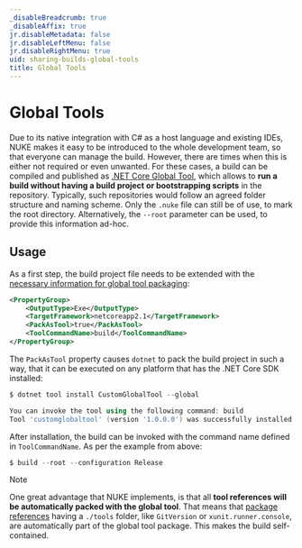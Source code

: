 ```yaml
---
_disableBreadcrumb: true
_disableAffix: true
jr.disableMetadata: false
jr.disableLeftMenu: false
jr.disableRightMenu: true
uid: sharing-builds-global-tools
title: Global Tools
---
```


# Global Tools

Due to its native integration with C# as a host language and existing IDEs, NUKE makes it easy to be introduced to the whole development team, so that everyone can manage the build. However, there are times when this is either not required or even unwanted. For these cases, a build can be compiled and published as [.NET Core Global Tool](https://docs.microsoft.com/en-us/dotnet/core/tools/global-tools), which allows to **run a build without having a build project or bootstrapping scripts** in the repository. Typically, such repositories would follow an agreed folder structure and naming scheme. Only the `.nuke` file can still be of use, to mark the root directory. Alternatively, the `--root` parameter can be used, to provide this information ad-hoc.

## Usage

As a first step, the build project file needs to be extended with the [necessary information for global tool packaging](https://docs.microsoft.com/en-us/dotnet/core/tools/global-tools-how-to-create#setup-the-global-tool):

```xml
<PropertyGroup>
    <OutputType>Exe</OutputType>
    <TargetFramework>netcoreapp2.1</TargetFramework>
    <PackAsTool>true</PackAsTool>
    <ToolCommandName>build</ToolCommandName>
</PropertyGroup>
```

The `PackAsTool` property causes `dotnet` to pack the build project in such a way, that it can be executed on any platform that has the .NET Core SDK installed:

```powershell
$ dotnet tool install CustomGlobalTool --global

You can invoke the tool using the following command: build
Tool 'customglobaltool' (version '1.0.0.0') was successfully installed.
```

After installation, the build can be invoked with the command name defined in `ToolCommandName`. As per the example from above:

```powershell
$ build --root --configuration Release
```

> [!Note]
> One great advantage that NUKE implements, is that all **tool references will be automatically packed with the global tool**. That means that [package references](https://docs.microsoft.com/en-us/nuget/consume-packages/package-references-in-project-files) having a `./tools` folder, like `GitVersion` or `xunit.runner.console`, are automatically part of the global tool package. This makes the build self-contained.
